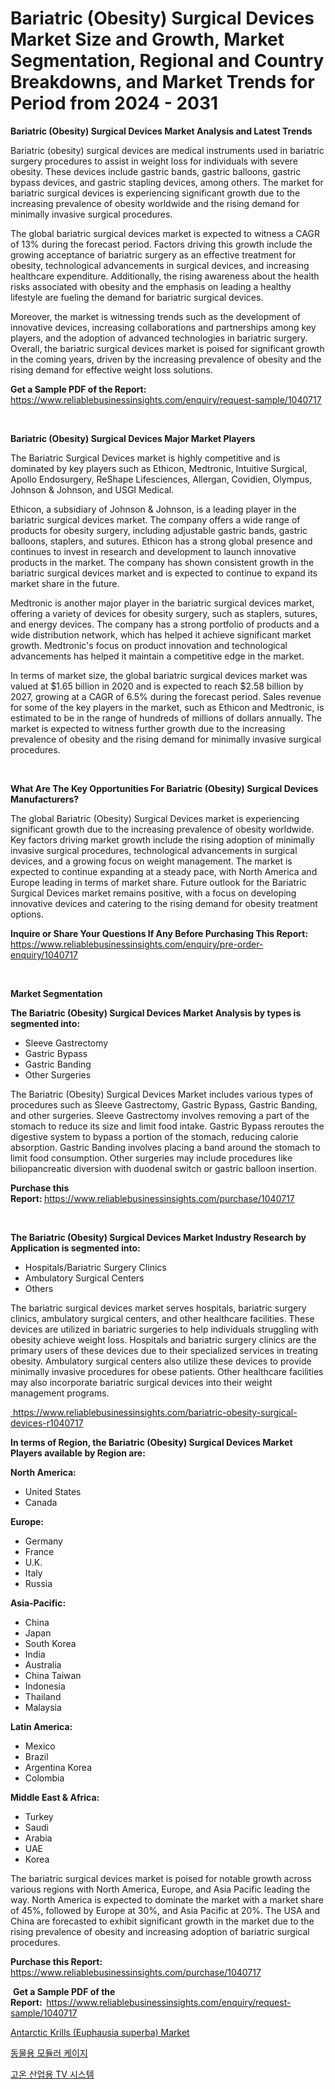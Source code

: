 <p><h1>Bariatric (Obesity) Surgical Devices Market Size and Growth, Market Segmentation, Regional and Country Breakdowns, and Market Trends for Period from 2024 -  2031</h1></p><p><strong>Bariatric (Obesity) Surgical Devices Market Analysis and Latest Trends</strong></p>
<p><p>Bariatric (obesity) surgical devices are medical instruments used in bariatric surgery procedures to assist in weight loss for individuals with severe obesity. These devices include gastric bands, gastric balloons, gastric bypass devices, and gastric stapling devices, among others. The market for bariatric surgical devices is experiencing significant growth due to the increasing prevalence of obesity worldwide and the rising demand for minimally invasive surgical procedures.</p><p>The global bariatric surgical devices market is expected to witness a CAGR of 13% during the forecast period. Factors driving this growth include the growing acceptance of bariatric surgery as an effective treatment for obesity, technological advancements in surgical devices, and increasing healthcare expenditure. Additionally, the rising awareness about the health risks associated with obesity and the emphasis on leading a healthy lifestyle are fueling the demand for bariatric surgical devices.</p><p>Moreover, the market is witnessing trends such as the development of innovative devices, increasing collaborations and partnerships among key players, and the adoption of advanced technologies in bariatric surgery. Overall, the bariatric surgical devices market is poised for significant growth in the coming years, driven by the increasing prevalence of obesity and the rising demand for effective weight loss solutions.</p></p>
<p><strong>Get a Sample PDF of the Report:&nbsp;</strong> <a href="https://www.reliablebusinessinsights.com/enquiry/request-sample/1040717">https://www.reliablebusinessinsights.com/enquiry/request-sample/1040717</a></p>
<p>&nbsp;</p>
<p><strong>Bariatric (Obesity) Surgical Devices Major Market Players</strong></p>
<p><p>The Bariatric Surgical Devices market is highly competitive and is dominated by key players such as Ethicon, Medtronic, Intuitive Surgical, Apollo Endosurgery, ReShape Lifesciences, Allergan, Covidien, Olympus, Johnson & Johnson, and USGI Medical.</p><p>Ethicon, a subsidiary of Johnson & Johnson, is a leading player in the bariatric surgical devices market. The company offers a wide range of products for obesity surgery, including adjustable gastric bands, gastric balloons, staplers, and sutures. Ethicon has a strong global presence and continues to invest in research and development to launch innovative products in the market. The company has shown consistent growth in the bariatric surgical devices market and is expected to continue to expand its market share in the future.</p><p>Medtronic is another major player in the bariatric surgical devices market, offering a variety of devices for obesity surgery, such as staplers, sutures, and energy devices. The company has a strong portfolio of products and a wide distribution network, which has helped it achieve significant market growth. Medtronic's focus on product innovation and technological advancements has helped it maintain a competitive edge in the market.</p><p>In terms of market size, the global bariatric surgical devices market was valued at $1.65 billion in 2020 and is expected to reach $2.58 billion by 2027, growing at a CAGR of 6.5% during the forecast period. Sales revenue for some of the key players in the market, such as Ethicon and Medtronic, is estimated to be in the range of hundreds of millions of dollars annually. The market is expected to witness further growth due to the increasing prevalence of obesity and the rising demand for minimally invasive surgical procedures.</p></p>
<p>&nbsp;</p>
<p><strong>What Are The Key Opportunities For Bariatric (Obesity) Surgical Devices Manufacturers?</strong></p>
<p><p>The global Bariatric (Obesity) Surgical Devices market is experiencing significant growth due to the increasing prevalence of obesity worldwide. Key factors driving market growth include the rising adoption of minimally invasive surgical procedures, technological advancements in surgical devices, and a growing focus on weight management. The market is expected to continue expanding at a steady pace, with North America and Europe leading in terms of market share. Future outlook for the Bariatric Surgical Devices market remains positive, with a focus on developing innovative devices and catering to the rising demand for obesity treatment options.</p></p>
<p><strong>Inquire or Share Your Questions If Any Before Purchasing This Report:</strong> <a href="https://www.reliablebusinessinsights.com/enquiry/pre-order-enquiry/1040717">https://www.reliablebusinessinsights.com/enquiry/pre-order-enquiry/1040717</a></p>
<p>&nbsp;</p>
<p><strong>Market Segmentation</strong></p>
<p><strong>The Bariatric (Obesity) Surgical Devices Market Analysis by types is segmented into:</strong></p>
<p><ul><li>Sleeve Gastrectomy</li><li>Gastric Bypass</li><li>Gastric Banding</li><li>Other Surgeries</li></ul></p>
<p><p>The Bariatric (Obesity) Surgical Devices Market includes various types of procedures such as Sleeve Gastrectomy, Gastric Bypass, Gastric Banding, and other surgeries. Sleeve Gastrectomy involves removing a part of the stomach to reduce its size and limit food intake. Gastric Bypass reroutes the digestive system to bypass a portion of the stomach, reducing calorie absorption. Gastric Banding involves placing a band around the stomach to limit food consumption. Other surgeries may include procedures like biliopancreatic diversion with duodenal switch or gastric balloon insertion.</p></p>
<p><strong>Purchase this Report:&nbsp;</strong><a href="https://www.reliablebusinessinsights.com/purchase/1040717">https://www.reliablebusinessinsights.com/purchase/1040717</a></p>
<p>&nbsp;</p>
<p><strong>The Bariatric (Obesity) Surgical Devices Market Industry Research by Application is segmented into:</strong></p>
<p><ul><li>Hospitals/Bariatric Surgery Clinics</li><li>Ambulatory Surgical Centers</li><li>Others</li></ul></p>
<p><p>The bariatric surgical devices market serves hospitals, bariatric surgery clinics, ambulatory surgical centers, and other healthcare facilities. These devices are utilized in bariatric surgeries to help individuals struggling with obesity achieve weight loss. Hospitals and bariatric surgery clinics are the primary users of these devices due to their specialized services in treating obesity. Ambulatory surgical centers also utilize these devices to provide minimally invasive procedures for obese patients. Other healthcare facilities may also incorporate bariatric surgical devices into their weight management programs.</p></p>
<p><a href="https://www.reliablebusinessinsights.com/bariatric-obesity-surgical-devices-r1040717">&nbsp;https://www.reliablebusinessinsights.com/bariatric-obesity-surgical-devices-r1040717</a></p>
<p><strong>In terms of Region, the Bariatric (Obesity) Surgical Devices Market Players available by Region are:</strong></p>
<p>
    <p> <strong> North America: </strong>
        <ul>
            <li>United States</li>
            <li>Canada</li>
        </ul>
        </p> 
    <p> <strong> Europe: </strong>
        <ul>
            <li>Germany</li>
            <li>France</li>
            <li>U.K.</li>
            <li>Italy</li>
            <li>Russia</li>
        </ul>
        </p> 
    <p> <strong> Asia-Pacific: </strong>
        <ul>
            <li>China</li>
            <li>Japan</li>
            <li>South Korea</li>
            <li>India</li>
            <li>Australia</li>
            <li>China Taiwan</li>
            <li>Indonesia</li>
            <li>Thailand</li>
            <li>Malaysia</li>
        </ul>
        </p> 
    <p> <strong> Latin America: </strong>
        <ul>
            <li>Mexico</li>
            <li>Brazil</li>
            <li>Argentina Korea</li>
            <li>Colombia</li>
        </ul>
        </p> 
    <p> <strong> Middle East & Africa: </strong>
        <ul>
            <li>Turkey</li>
            <li>Saudi</li>
            <li>Arabia</li>
            <li>UAE</li>
            <li>Korea</li>
        </ul>
    </p>
    </p>
<p><p>The bariatric surgical devices market is poised for notable growth across various regions with North America, Europe, and Asia Pacific leading the way. North America is expected to dominate the market with a market share of 45%, followed by Europe at 30%, and Asia Pacific at 20%. The USA and China are forecasted to exhibit significant growth in the market due to the rising prevalence of obesity and increasing adoption of bariatric surgical procedures.</p></p>
<p><strong>Purchase this Report: </strong><a href="https://www.reliablebusinessinsights.com/purchase/1040717">https://www.reliablebusinessinsights.com/purchase/1040717</a></p>
<p>&nbsp;<strong>Get a Sample PDF of the Report:&nbsp;&nbsp;</strong><a href="https://www.reliablebusinessinsights.com/enquiry/request-sample/1040717">https://www.reliablebusinessinsights.com/enquiry/request-sample/1040717</a></p>
<p><strong></strong></p>
<p><p><a href="https://view.publitas.com/reportprime-1/antarctic-krills-euphausia-superba-market-size-reveals-the-best-marketing-channels-in-global-industry/">Antarctic Krills (Euphausia superba) Market</a></p><p><a href="https://github.com/sammyUltyylrich9067856/Market-Research-Report-List-2/blob/main/243729092289.md">동물용 모듈러 케이지</a></p><p><a href="https://github.com/Elenrrera7685/Market-Research-Report-List-2/blob/main/108549192288.md">고온 산업용 TV 시스템</a></p></p>